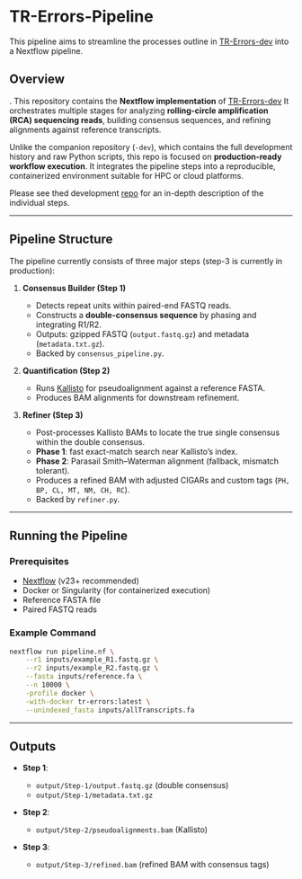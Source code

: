 # TR-Errors-Pipeline
This pipeline aims to streamline the processes outline in [TR-Errors-dev](https://github.com/desilvsj/TR-Errors-dev) into a Nextflow pipeline.

## Overview
.
This repository contains the **Nextflow implementation** of [TR-Errors-dev](https://github.com/desilvsj/TR-Errors-dev)
It orchestrates multiple stages for analyzing **rolling-circle amplification (RCA) sequencing reads**, building consensus sequences, and refining alignments against reference transcripts.

Unlike the companion repository (`-dev`), which contains the full development history and raw Python scripts, this repo is focused on **production-ready workflow execution**. It integrates the pipeline steps into a reproducible, containerized environment suitable for HPC or cloud platforms.

Please see thed development [repo](https://github.com/desilvsj/TR-Errors-dev) for an in-depth description of the individual steps.

---

## Pipeline Structure

The pipeline currently consists of three major steps (step-3 is currently in production):

1. **Consensus Builder (Step 1)**

   * Detects repeat units within paired-end FASTQ reads.
   * Constructs a **double-consensus sequence** by phasing and integrating R1/R2.
   * Outputs: gzipped FASTQ (`output.fastq.gz`) and metadata (`metadata.txt.gz`).
   * Backed by `consensus_pipeline.py`.

2. **Quantification (Step 2)**

   * Runs [Kallisto](https://pachterlab.github.io/kallisto/) for pseudoalignment against a reference FASTA.
   * Produces BAM alignments for downstream refinement.

3. **Refiner (Step 3)**

   * Post-processes Kallisto BAMs to locate the true single consensus within the double consensus.
   * **Phase 1**: fast exact-match search near Kallisto’s index.
   * **Phase 2**: Parasail Smith–Waterman alignment (fallback, mismatch tolerant).
   * Produces a refined BAM with adjusted CIGARs and custom tags (`PH, BP, CL, MT, NM, CH, RC`).
   * Backed by `refiner.py`.

---

## Running the Pipeline

### Prerequisites

* [Nextflow](https://www.nextflow.io/) (v23+ recommended)
* Docker or Singularity (for containerized execution)
* Reference FASTA file
* Paired FASTQ reads

### Example Command

```bash
nextflow run pipeline.nf \
    --r1 inputs/example_R1.fastq.gz \
    --r2 inputs/example_R2.fastq.gz \
    --fasta inputs/reference.fa \
    --n 10000 \
    -profile docker \
    -with-docker tr-errors:latest \
    --unindexed_fasta inputs/allTranscripts.fa
```

---

## Outputs

* **Step 1**:

  * `output/Step-1/output.fastq.gz` (double consensus)
  * `output/Step-1/metadata.txt.gz`

* **Step 2**:

  * `output/Step-2/pseudoalignments.bam` (Kallisto)

* **Step 3**:

  * `output/Step-3/refined.bam` (refined BAM with consensus tags)

